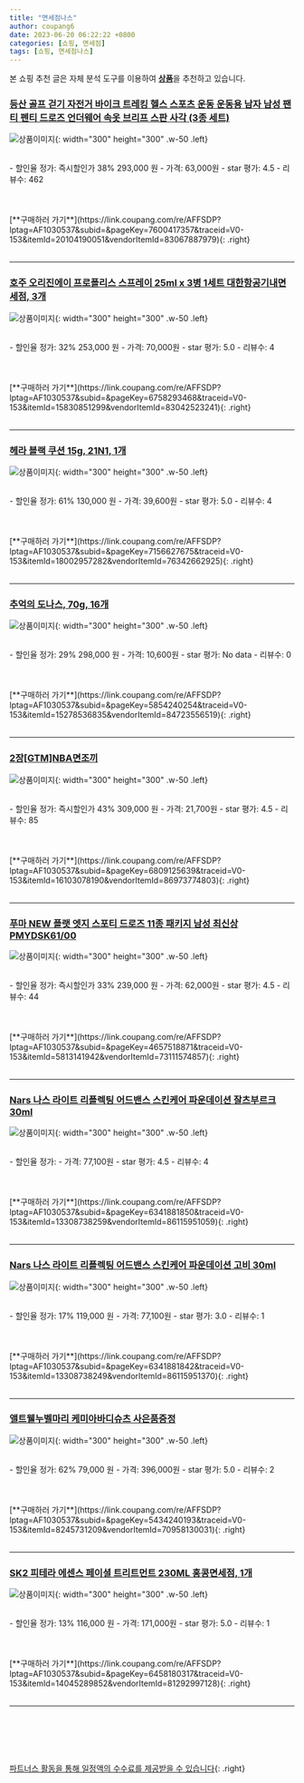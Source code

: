 ```yaml
---
title: "면세점나스"
author: coupang6
date: 2023-06-20 06:22:22 +0800
categories: [쇼핑, 면세점]
tags: [쇼핑, 면세점나스]
---
```


본 쇼핑 추천 글은 자체 분석 도구를 이용하여 [**상품**](https://link.coupang.com/a/bao1ui)을 추천하고 있습니다.

### [등산 골프 걷기 자전거 바이크 트레킹 헬스 스포츠 운동 운동용 남자 남성 팬티 펜티 드로즈 언더웨어 속옷 브리프 스판 사각 (3종 세트)](https://link.coupang.com/re/AFFSDP?lptag=AF1030537&subid=&pageKey=7600417357&traceid=V0-153&itemId=20104190051&vendorItemId=83067887979)

![상품이미지](https://thumbnail8.coupangcdn.com/thumbnails/remote/230x230ex/image/vendor_inventory/0db7/c42452b6fdc2b3015b91d6ceeb8676d156ccbd77ed48b5b0c2c589ae11fb.png){: width="300" height="300" .w-50 .left}


<br>
- 할인율 정가: 즉시할인가 38%  293,000   원
- 가격: 63,000원
- star 평가: 4.5
- 리뷰수: 462
<br>
<br>
<br>
<br>
[**구매하러 가기**](https://link.coupang.com/re/AFFSDP?lptag=AF1030537&subid=&pageKey=7600417357&traceid=V0-153&itemId=20104190051&vendorItemId=83067887979){: .right}
<br>
<br>

---

### [호주 오리진에이 프로폴리스 스프레이 25ml x 3병 1세트 대한항공기내면세점, 3개](https://link.coupang.com/re/AFFSDP?lptag=AF1030537&subid=&pageKey=6758293468&traceid=V0-153&itemId=15830851299&vendorItemId=83042523241)

![상품이미지](https://thumbnail6.coupangcdn.com/thumbnails/remote/230x230ex/image/vendor_inventory/1299/4a134141f5c30de10ebe9754c1e5d97263e3d73d28f73855b0a31b481853.jpg){: width="300" height="300" .w-50 .left}


<br>
- 할인율 정가: 32%  253,000   원
- 가격: 70,000원
- star 평가: 5.0
- 리뷰수: 4
<br>
<br>
<br>
<br>
[**구매하러 가기**](https://link.coupang.com/re/AFFSDP?lptag=AF1030537&subid=&pageKey=6758293468&traceid=V0-153&itemId=15830851299&vendorItemId=83042523241){: .right}
<br>
<br>

---

### [헤라 블랙 쿠션 15g, 21N1, 1개](https://link.coupang.com/re/AFFSDP?lptag=AF1030537&subid=&pageKey=7156627675&traceid=V0-153&itemId=18002957282&vendorItemId=76342662925)

![상품이미지](https://thumbnail7.coupangcdn.com/thumbnails/remote/230x230ex/image/retail/images/974271696175301-764ed5c2-a117-4e32-82d9-3f6a9217df70.jpg){: width="300" height="300" .w-50 .left}


<br>
- 할인율 정가: 61%  130,000   원
- 가격: 39,600원
- star 평가: 5.0
- 리뷰수: 4
<br>
<br>
<br>
<br>
[**구매하러 가기**](https://link.coupang.com/re/AFFSDP?lptag=AF1030537&subid=&pageKey=7156627675&traceid=V0-153&itemId=18002957282&vendorItemId=76342662925){: .right}
<br>
<br>

---

### [추억의 도나스, 70g, 16개](https://link.coupang.com/re/AFFSDP?lptag=AF1030537&subid=&pageKey=5854240254&traceid=V0-153&itemId=15278536835&vendorItemId=84723556519)

![상품이미지](https://thumbnail10.coupangcdn.com/thumbnails/remote/230x230ex/image/retail/images/2976200025966944-10d3b95f-9517-4278-90e4-d6d6437887bc.jpg){: width="300" height="300" .w-50 .left}


<br>
- 할인율 정가: 29%  298,000   원
- 가격: 10,600원
- star 평가: No data
- 리뷰수: 0
<br>
<br>
<br>
<br>
[**구매하러 가기**](https://link.coupang.com/re/AFFSDP?lptag=AF1030537&subid=&pageKey=5854240254&traceid=V0-153&itemId=15278536835&vendorItemId=84723556519){: .right}
<br>
<br>

---

### [2장[GTM]NBA면조끼](https://link.coupang.com/re/AFFSDP?lptag=AF1030537&subid=&pageKey=6809125639&traceid=V0-153&itemId=16103078190&vendorItemId=86973774803)

![상품이미지](https://thumbnail10.coupangcdn.com/thumbnails/remote/230x230ex/image/vendor_inventory/3b7f/1cbb94e4bf4272b5a1b44381b7dbede6bb21b0442d3110b1e5dc8a2e282b.jpg){: width="300" height="300" .w-50 .left}


<br>
- 할인율 정가: 즉시할인가 43%  309,000   원
- 가격: 21,700원
- star 평가: 4.5
- 리뷰수: 85
<br>
<br>
<br>
<br>
[**구매하러 가기**](https://link.coupang.com/re/AFFSDP?lptag=AF1030537&subid=&pageKey=6809125639&traceid=V0-153&itemId=16103078190&vendorItemId=86973774803){: .right}
<br>
<br>

---

### [푸마 NEW 플랫 엣지 스포티 드로즈 11종 패키지 남성 최신상 PMYDSK61/00](https://link.coupang.com/re/AFFSDP?lptag=AF1030537&subid=&pageKey=4657518871&traceid=V0-153&itemId=5813141942&vendorItemId=73111574857)

![상품이미지](https://thumbnail7.coupangcdn.com/thumbnails/remote/230x230ex/image/vendor_inventory/c780/7647dc745ca5a3dd4e1cb2da495d0da2e1add366bcbcd1ba661c996809d3.jpg){: width="300" height="300" .w-50 .left}


<br>
- 할인율 정가: 즉시할인가 33%  239,000   원
- 가격: 62,000원
- star 평가: 4.5
- 리뷰수: 44
<br>
<br>
<br>
<br>
[**구매하러 가기**](https://link.coupang.com/re/AFFSDP?lptag=AF1030537&subid=&pageKey=4657518871&traceid=V0-153&itemId=5813141942&vendorItemId=73111574857){: .right}
<br>
<br>

---

### [Nars 나스 라이트 리플렉팅 어드밴스 스킨케어 파운데이션 잘츠부르크 30ml](https://link.coupang.com/re/AFFSDP?lptag=AF1030537&subid=&pageKey=6341881850&traceid=V0-153&itemId=13308738259&vendorItemId=86115951059)

![상품이미지](https://thumbnail6.coupangcdn.com/thumbnails/remote/230x230ex/image/vendor_inventory/f772/b5b87cefff8d7ba8160422752189912dc98ec26a3a4cc5d9f20548c806d8.jpg){: width="300" height="300" .w-50 .left}


<br>
- 할인율 정가: 
- 가격: 77,100원
- star 평가: 4.5
- 리뷰수: 4
<br>
<br>
<br>
<br>
[**구매하러 가기**](https://link.coupang.com/re/AFFSDP?lptag=AF1030537&subid=&pageKey=6341881850&traceid=V0-153&itemId=13308738259&vendorItemId=86115951059){: .right}
<br>
<br>

---

### [Nars 나스 라이트 리플렉팅 어드밴스 스킨케어 파운데이션 고비 30ml](https://link.coupang.com/re/AFFSDP?lptag=AF1030537&subid=&pageKey=6341881842&traceid=V0-153&itemId=13308738249&vendorItemId=86115951370)

![상품이미지](https://thumbnail9.coupangcdn.com/thumbnails/remote/230x230ex/image/vendor_inventory/b1fb/2de6f08bc36cd4def6c04bd69397ecef0cc61924be19ebfbbe3c655c6b08.jpg){: width="300" height="300" .w-50 .left}


<br>
- 할인율 정가: 17%  119,000   원
- 가격: 77,100원
- star 평가: 3.0
- 리뷰수: 1
<br>
<br>
<br>
<br>
[**구매하러 가기**](https://link.coupang.com/re/AFFSDP?lptag=AF1030537&subid=&pageKey=6341881842&traceid=V0-153&itemId=13308738249&vendorItemId=86115951370){: .right}
<br>
<br>

---

### [앨트웰누벨마리 케미아바디슈츠 사은품증정](https://link.coupang.com/re/AFFSDP?lptag=AF1030537&subid=&pageKey=5434240193&traceid=V0-153&itemId=8245731209&vendorItemId=70958130031)

![상품이미지](https://thumbnail10.coupangcdn.com/thumbnails/remote/230x230ex/image/vendor_inventory/8476/e04d3fcfddeab13b0b2d1fd8966efb23d1dd8db1ca02154ecaa1bc5fd004.jpg){: width="300" height="300" .w-50 .left}


<br>
- 할인율 정가: 62%  79,000   원
- 가격: 396,000원
- star 평가: 5.0
- 리뷰수: 2
<br>
<br>
<br>
<br>
[**구매하러 가기**](https://link.coupang.com/re/AFFSDP?lptag=AF1030537&subid=&pageKey=5434240193&traceid=V0-153&itemId=8245731209&vendorItemId=70958130031){: .right}
<br>
<br>

---

### [SK2 피테라 에센스 페이셜 트리트먼트 230ML 홍콩면세점, 1개](https://link.coupang.com/re/AFFSDP?lptag=AF1030537&subid=&pageKey=6458180317&traceid=V0-153&itemId=14045289852&vendorItemId=81292997128)

![상품이미지](https://thumbnail10.coupangcdn.com/thumbnails/remote/230x230ex/image/vendor_inventory/60c4/e50c6e235d80fcbc7c08d76f5b5d453912e67bdaf7685154b7eec11dc2e6.jpg){: width="300" height="300" .w-50 .left}


<br>
- 할인율 정가: 13%  116,000   원
- 가격: 171,000원
- star 평가: 5.0
- 리뷰수: 1
<br>
<br>
<br>
<br>
[**구매하러 가기**](https://link.coupang.com/re/AFFSDP?lptag=AF1030537&subid=&pageKey=6458180317&traceid=V0-153&itemId=14045289852&vendorItemId=81292997128){: .right}
<br>
<br>

---
<br><br><br><br><br> [파트너스 활동을 통해 일정액의 수수료를 제공받을 수 있습니다](https://link.coupang.com/a/bao1ui){: .right}
